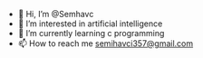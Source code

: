 - 👋 Hi, I’m @Semhavc
- 👀 I’m interested in artificial intelligence
- 🌱 I’m currently learning c programming
- 📫 How to reach me semihavci357@gmail.com

<!---
Semhavc/Semhavc is a ✨ special ✨ repository because its `README.md` (this file) appears on your GitHub profile.
You can click the Preview link to take a look at your changes.
--->
